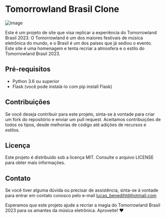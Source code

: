 # Tomorrowland Brasil Clone

![image](https://github.com/Lucas-Benediht/Tomorrowland-Clone/assets/110697669/cac6ff4e-d01d-43b2-a69b-20c3256a571d)


Este é um projeto de site que visa replicar a experiência do Tomorrowland Brasil 2023. O Tomorrowland é um dos maiores festivais de música eletrônica do mundo, e o Brasil é um dos países que já sediou o evento. Este site é uma homenagem e tenta recriar a atmosfera e o estilo do Tomorrowland Brasil 2023.

## Pré-requisitos
- Python 3.6 ou superior
- Flask (você pode instalá-lo com pip install Flask)

## Contribuições
Se você deseja contribuir para este projeto, sinta-se à vontade para criar um fork do repositório e enviar um pull request. Aceitamos contribuições de todos os tipos, desde melhorias de código até adições de recursos e estilos.

## Licença
Este projeto é distribuído sob a licença MIT. Consulte o arquivo LICENSE para obter mais informações.

## Contato
Se você tiver alguma dúvida ou precisar de assistência, sinta-se à vontade para entrar em contato conosco pelo e-mail lucas_benediht@hotmail.com

Esperamos que este projeto ajude a recriar a magia do Tomorrowland Brasil 2023 para os amantes da música eletrônica. Aproveite! ❤️
